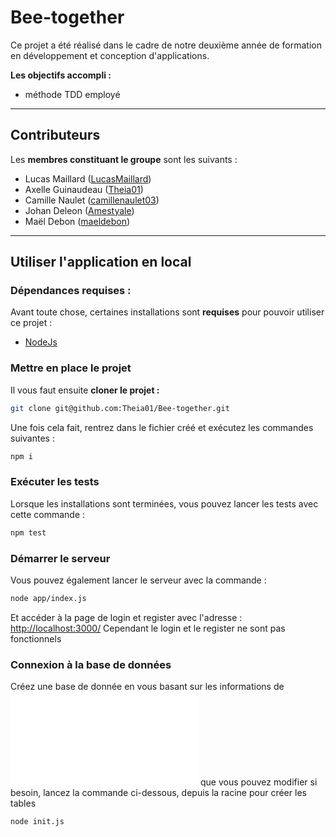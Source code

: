 # Bee-together
Ce projet a été réalisé dans le cadre de notre deuxième année de formation en développement et conception d'applications.

**Les objectifs accompli :**

- méthode TDD employé

---

## Contributeurs

Les **membres constituant le groupe** sont les suivants :

- Lucas Maillard ([LucasMaillard](https://github.com/LucasMaillard))
- Axelle Guinaudeau ([Theia01](https://github.com/Theia01))
- Camille Naulet ([camillenaulet03](https://github.com/camillenaulet03))
- Johan Deleon ([Amestyale](https://github.com/Amestyale))
- Maël Debon ([maeldebon](https://github.com/maeldebon))

---

## Utiliser l'application en local


### Dépendances requises :

Avant toute chose, certaines installations sont **requises** pour pouvoir utiliser ce projet :

- [NodeJs](https://nodejs.org/en/) 

### Mettre en place le projet

Il vous faut ensuite **cloner le projet :**
```sh
git clone git@github.com:Theia01/Bee-together.git
```

Une fois cela fait, rentrez dans le fichier créé et exécutez les commandes suivantes :
```sh
npm i
```
### Exécuter les tests 

Lorsque les installations sont terminées, vous pouvez lancer les tests avec cette commande :
```sh
npm test
```
### Démarrer le serveur

Vous pouvez également lancer le serveur avec la commande : 
```sh
node app/index.js
```
Et accéder à la page de login et register avec l'adresse : [http://localhost:3000/](http://localhost:3000/) 
Cependant le login et le register ne sont pas fonctionnels

### Connexion à la base de données

Créez une base de donnée en vous basant sur les informations de ![config.database.js](config.database.js) que vous pouvez modifier si besoin, lancez la commande ci-dessous, depuis la racine pour créer les tables
```sh
node init.js
```

